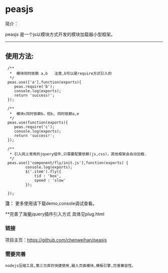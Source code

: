 peasjs
======
简介：

peasjs 是一个js以模块方式开发的模块加载器小型框架。

---
## 使用方法:

     /**
      *  模块同时依赖 a,b   注意,b可以是require方式引入的
      */
     peas.use(['a'],function(exports){
        peas.require('b');
        console.log(exports);
        return 'success!';
     });

     /**
      *  模块c同时依赖b，但b, 同时依赖a,e
      */
     peas.use(function(exports){
        peas.require('c');
        console.log(exports);
        return 'success!';
     });

     /**
      * 引入网上常用的jquery组件,只需要配置依赖(js,css)，其他框架会自动加载.
      */
     peas.use(['component/fly/init.js'],function(exports) {
             console.log(exports);
             $('.item').fly({
                 tid : 'box',
                 speed : 'slow'
             });
             
     });


**注：** 更多使用请下载demo,console调试查看。


**完善了海量jquery插件引入方式 具体见plug.html 

### 链接
项目主页：<https://github.com/chenweihan/peasjs>

### 需要完善
    nodejs压缩工具,第三方库的快捷使用,融入页面模块,模板引擎,完善兼容性。

